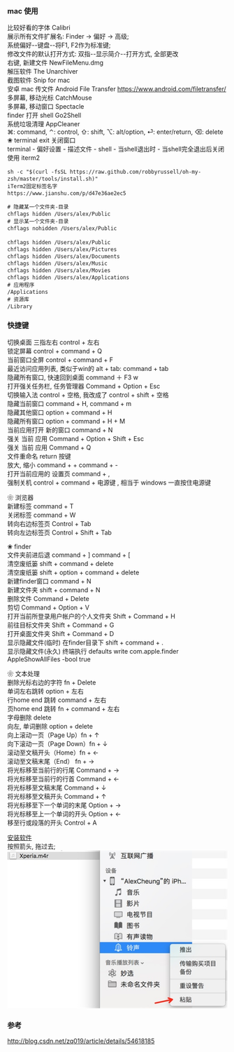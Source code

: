 ### mac 使用  
比较好看的字体  Calibri  
展示所有文件扩展名:  Finder -> 偏好 -> 高级;  
系统偏好--键盘--将F1, F2作为标准键;   
修改文件的默认打开方式:   双指--显示简介--打开方式, 全部更改    
右键, 新建文件  NewFileMenu.dmg  
解压软件 The Unarchiver  
截图软件 Snip for mac  
安卓 mac 传文件  Android File Transfer  https://www.android.com/filetransfer/    
多屏幕, 移动光标  CatchMouse  
多屏幕, 移动窗口  Spectacle  
finder 打开 shell  Go2Shell  
系统垃圾清理  AppCleaner  
⌘: command, ⌃: control, ⇧: shift, ⌥: alt/option, ⏎: enter/return, ⌫: delete   
❀ terminal exit 关闭窗口  
terminal - 偏好设置 - 描述文件 - shell - 当shell退出时 - 当shell完全退出后关闭   
使用 iterm2  
```
sh -c "$(curl -fsSL https://raw.github.com/robbyrussell/oh-my-zsh/master/tools/install.sh)"  
iTerm2固定标签名字  
https://www.jianshu.com/p/d47e36ae2ec5  

```

```
# 隐藏某一个文件夹-目录  
chflags hidden /Users/alex/Public  
# 显示某一个文件夹-目录  
chflags nohidden /Users/alex/Public  

chflags hidden /Users/alex/Public
chflags hidden /Users/alex/Pictures
chflags hidden /Users/alex/Documents
chflags hidden /Users/alex/Music
chflags hidden /Users/alex/Movies
chflags hidden /Users/alex/Applications
# 应用程序  
/Applications  
# 资源库  
/Library  
```

### 快捷键  
切换桌面  三指左右  control + 左右  
锁定屏幕  control + command + Q  
当前窗口全屏  control + command + F  
最近访问应用列表, 类似于win的 alt + tab:  command + tab  
隐藏所有窗口, 快速回到桌面  command ＋ F3  w  
打开强关任务栏, 任务管理器   Command + Option + Esc  
切换输入法  control + 空格, 我改成了 control + shift + 空格  
隐藏当前窗口  command + H, command + m  
隐藏其他窗口  option + command + H  
隐藏所有窗口  option + command + H  + M  
当前应用打开 新的窗口 command + N  
强关 当前 应用  Command + Option + Shift + Esc  
强关 当前 应用  Command + Q  
文件重命名 return 按键  
放大, 缩小 command + +  command + -    
打开当前应用的 设置页  command + ,  
强制关机  control + command + 电源键  ,  相当于 windows 一直按住电源键    

❀ 浏览器  
新建标签  command + T  
关闭标签  command + W  
转向右边标签页  Control + Tab  
转向左边标签页  Control + Shift + Tab   

❀ finder  
文件夹前进后退  command + ]  command + [  
清空废纸篓  shift + command + delete  
清空废纸篓  shift + option + command + delete  
新建finder窗口  command + N  
新建文件夹  shift + command + N  
删除文件  Command + Delete  
剪切  Command + Option + V  
打开当前所登录用户帐户的个人文件夹  Shift + Command + H    
前往目标文件夹  Shift + Command + G   
打开桌面文件夹  Shift + Command + D    
显示隐藏文件(临时)  在finder目录下 shift + command + .  
显示隐藏文件(永久)  终端执行  defaults write com.apple.finder AppleShowAllFiles -bool true  

❀ 文本处理  
删除光标右边的字符  fn + Delete  
单词左右跳转 option + 左右  
行home end 跳转  command + 左右  
页home end 跳转  fn + command + 左右  
字母删除 delete  
向左, 单词删除  option + delete  
向上滚动一页（Page Up）fn + ↑  
向下滚动一页（Page Down）fn + ↓  
滚动至文稿开头（Home）fn + ←  
滚动至文稿末尾（End） fn + →  
将光标移至当前行的行尾 Command + →  
将光标移至当前行的行首 Command + ←  
将光标移至文稿末尾 Command + ↓   
将光标移至文稿开头 Command + ↑  
将光标移至下一个单词的末尾 Option + →  
将光标移至上一个单词的开头 Option + ←  
移至行或段落的开头 Control + A  


[安装软件](ImageFiles/shortcut_001.png)  
按照箭头, 拖过去;  
![苹果手机换铃声](ImageFiles/iphone_001.jpg)  



### 参考    
http://blog.csdn.net/zq019/article/details/54618185  
